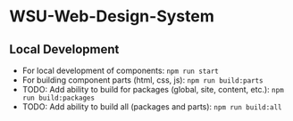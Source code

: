 # WSU-Web-Design-System

## Local Development
- For local development of components: `npm run start`
- For building component parts (html, css, js): `npm run build:parts`
- TODO: Add ability to build for packages (global, site, content, etc.): `npm run build:packages`
- TODO: Add ability to build all (packages and parts): `npm run build:all`
